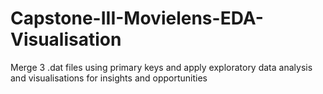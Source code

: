 # Capstone-III-Movielens-EDA-Visualisation
Merge 3 .dat files using primary keys and apply exploratory data analysis and visualisations for insights and opportunities
